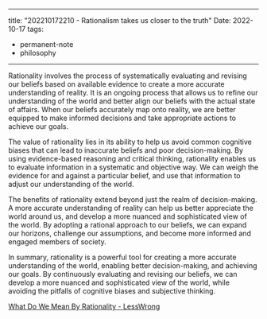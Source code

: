 
---
title: "202210172210 - Rationalism takes us closer to the truth"
Date: 2022-10-17
tags: 
- permanent-note
- philosophy
---

Rationality involves the process of systematically evaluating and revising our beliefs based on available evidence to create a more accurate understanding of reality. It is an ongoing process that allows us to refine our understanding of the world and better align our beliefs with the actual state of affairs. When our beliefs accurately map onto reality, we are better equipped to make informed decisions and take appropriate actions to achieve our goals.

The value of rationality lies in its ability to help us avoid common cognitive biases that can lead to inaccurate beliefs and poor decision-making. By using evidence-based reasoning and critical thinking, rationality enables us to evaluate information in a systematic and objective way. We can weigh the evidence for and against a particular belief, and use that information to adjust our understanding of the world.

The benefits of rationality extend beyond just the realm of decision-making. A more accurate understanding of reality can help us better appreciate the world around us, and develop a more nuanced and sophisticated view of the world. By adopting a rational approach to our beliefs, we can expand our horizons, challenge our assumptions, and become more informed and engaged members of society.

In summary, rationality is a powerful tool for creating a more accurate understanding of the world, enabling better decision-making, and achieving our goals. By continuously evaluating and revising our beliefs, we can develop a more nuanced and sophisticated view of the world, while avoiding the pitfalls of cognitive biases and subjective thinking.

[What Do We Mean By Rationality - LessWrong](https://www.lesswrong.com/posts/RcZCwxFiZzE6X7nsv/what-do-we-mean-by-rationality-1)





